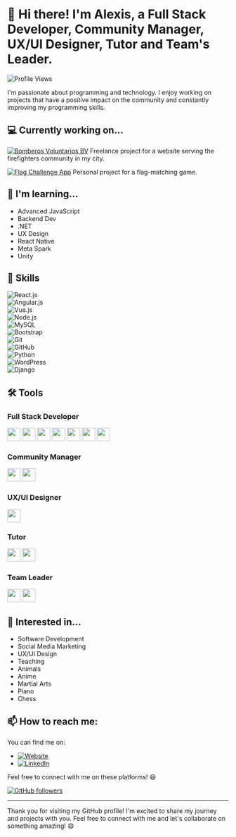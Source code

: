 # 👋 Hi there! I'm Alexis, a Full Stack Developer, Community Manager, UX/UI Designer, Tutor and Team's Leader.

![Profile Views](https://komarev.com/ghpvc/?username=alexis-ramos-ok&color=green)

I'm passionate about programming and technology. I enjoy working on projects that have a positive impact on the community and constantly improving my programming skills.

## 💻 Currently working on...

[![Bomberos Voluntarios BV](https://img.shields.io/badge/Bomberos%20Voluntarios%20BV-Website-blue)](https://bomberos-voluntarios-bv.netlify.app/) Freelance project for a website serving the firefighters community in my city.

[![Flag Challenge App](https://img.shields.io/badge/Flag%20Challenge%20App-Project-green)](https://flag-challenge-app.netlify.app/) Personal project for a flag-matching game.

## 🌱 I'm learning...

- Advanced JavaScript
- Backend Dev
- .NET
- UX Design
- React Native
- Meta Spark
- Unity

## 💼 Skills

![React.js](https://img.shields.io/badge/React.js-%2361DAFB.svg?style=for-the-badge&logo=react&logoColor=white)  
![Angular.js](https://img.shields.io/badge/Angular.js-%23DD0031.svg?style=for-the-badge&logo=angular&logoColor=white)  
![Vue.js](https://img.shields.io/badge/Vue.js-%234FC08D.svg?style=for-the-badge&logo=vue.js&logoColor=white)  
![Node.js](https://img.shields.io/badge/Node.js-%2343853D.svg?style=for-the-badge&logo=node.js&logoColor=white)  
![MySQL](https://img.shields.io/badge/MySQL-%2300f.svg?style=for-the-badge&logo=mysql&logoColor=white)  
![Bootstrap](https://img.shields.io/badge/Bootstrap-%23563D7C.svg?style=for-the-badge&logo=bootstrap&logoColor=white)  
![Git](https://img.shields.io/badge/Git-%23F05032.svg?style=for-the-badge&logo=git&logoColor=white)  
![GitHub](https://img.shields.io/badge/GitHub-%23121011.svg?style=for-the-badge&logo=github&logoColor=white)  
![Python](https://img.shields.io/badge/Python-%2314354C.svg?style=for-the-badge&logo=python&logoColor=white)  
![WordPress](https://img.shields.io/badge/WordPress-%23117AC9.svg?style=for-the-badge&logo=wordpress&logoColor=white)  
![Django](https://img.shields.io/badge/Django-%23092E20.svg?style=for-the-badge&logo=django&logoColor=white)  

## 🛠️ Tools

### Full Stack Developer
<img src="https://img.shields.io/badge/Visual%20Studio%20Code-%23007ACC.svg?style=for-the-badge&logo=visual-studio-code&logoColor=white" height="30"/>
<img src="https://img.shields.io/badge/GitHub-%23121011.svg?style=for-the-badge&logo=github&logoColor=white" height="30"/>
<img src="https://img.shields.io/badge/Netlify-%23000000.svg?style=for-the-badge&logo=netlify&logoColor=white" height="30"/>
<img src="https://img.shields.io/badge/Ubuntu%20WSL-%231572B6.svg?style=for-the-badge&logo=ubuntu&logoColor=white" height="30"/>
<img src="https://img.shields.io/badge/Slack-%234A154B.svg?style=for-the-badge&logo=slack&logoColor=white" height="30"/>
<img src="https://img.shields.io/badge/XAMPP-%23FB7A24.svg?style=for-the-badge&logo=xampp&logoColor=white" height="30"/>
<img src="https://img.shields.io/badge/GitKraken-%236E4CC5.svg?style=for-the-badge&logo=gitkraken&logoColor=white" height="30"/>

### Community Manager
<img src="https://img.shields.io/badge/Hootsuite-%23FF5200.svg?style=for-the-badge&logo=hootsuite&logoColor=white" height="30"/>
<img src="https://img.shields.io/badge/Canva-%2300C4CC.svg?style=for-the-badge&logo=canva&logoColor=white" height="30"/>

### UX/UI Designer
<img src="https://img.shields.io/badge/Figma-%23F24E1E.svg?style=for-the-badge&logo=figma&logoColor=white" height="30"/>

### Tutor
<img src="https://img.shields.io/badge/Zoom-%232D8CFF.svg?style=for-the-badge&logo=zoom&logoColor=white" height="30"/>
<img src="https://img.shields.io/badge/Google%20Meet-%234285F4.svg?style=for-the-badge&logo=google-meet&logoColor=white" height="30"/>

### Team Leader
<img src="https://img.shields.io/badge/Trello-%23026AA7.svg?style=for-the-badge&logo=trello&logoColor=white" height="30"/>
<img src="https://img.shields.io/badge/Slack-%234A154B.svg?style=for-the-badge&logo=slack&logoColor=white" height="30"/>

## 💬 Interested in...

- Software Development
- Social Media Marketing
- UX/UI Design
- Teaching
- Animals
- Anime
- Martial Arts
- Piano
- Chess

## 📫 How to reach me:

You can find me on:

- [![Website](https://img.shields.io/badge/Website-%2314354C.svg?style=for-the-badge&logo=wordpress&logoColor=white)](https://alex-dev.netlify.app/)
- [![LinkedIn](https://img.shields.io/badge/LinkedIn-%230077B5.svg?style=for-the-badge&logo=linkedin&logoColor=white)](https://www.linkedin.com/in/alexis-ramos-ok/)

Feel free to connect with me on these platforms! 😄

[![GitHub followers](https://img.shields.io/github/followers/alexis-ramos-ok?label=Follow&style=social)](https://github.com/alexis-ramos-ok)

---

Thank you for visiting my GitHub profile! I'm excited to share my journey and projects with you. Feel free to connect with me and let's collaborate on something amazing! 😄
